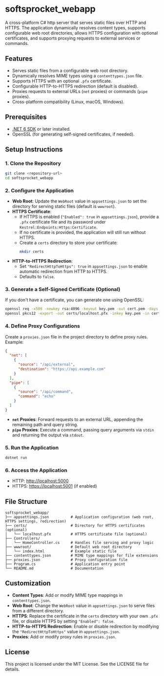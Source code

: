 # softsprocket_webapp

A cross-platform C# http server that serves static files over HTTP and HTTPS. The application dynamically resolves content types, supports configurable web root directories, allows HTTPS configuration with optional certificates, and supports proxying requests to external services or commands.

## Features
- Serves static files from a configurable web root directory.
- Dynamically resolves MIME types using a `contenttypes.json` file.
- Supports HTTPS with an optional `.pfx` certificate.
- Configurable HTTP-to-HTTPS redirection (default is disabled).
- Proxies requests to external URLs (`net` proxies) or commands (`pipe` proxies).
- Cross-platform compatibility (Linux, macOS, Windows).

## Prerequisites
- [.NET 6 SDK](https://dotnet.microsoft.com/download/dotnet/6.0) or later installed.
- OpenSSL (for generating self-signed certificates, if needed).

## Setup Instructions

### 1. Clone the Repository
```bash
git clone <repository-url>
cd softsprocket_webapp
```

### 2. Configure the Application
- **Web Root**: Update the `WebRoot` value in `appsettings.json` to set the directory for serving static files (default is `wwwroot`).
- **HTTPS Certificate**: 
  - If HTTPS is enabled (`"Enabled": true` in `appsettings.json`), provide a `.pfx` certificate file and its password under `Kestrel:Endpoints:Https:Certificate`.
  - If no certificate is provided, the application will still run without HTTPS.
  - Create a `certs` directory to store your certificate:
    ```bash
    mkdir certs
    ```
- **HTTP-to-HTTPS Redirection**: 
  - Set `"RedirectHttpToHttps": true` in `appsettings.json` to enable automatic redirection from HTTP to HTTPS.
  - Defaults to `false`.

### 3. Generate a Self-Signed Certificate (Optional)
If you don't have a certificate, you can generate one using OpenSSL:
```bash
openssl req -x509 -newkey rsa:4096 -keyout key.pem -out cert.pem -days 365 -nodes
openssl pkcs12 -export -out certs/localhost.pfx -inkey key.pem -in cert.pem -password pass:yourpassword
```

### 4. Define Proxy Configurations
Create a `proxies.json` file in the project directory to define proxy rules. Example:
```json
{
  "net": [
    {
      "source": "/api/external",
      "destination": "https://api.example.com"
    }
  ],
  "pipe": [
    {
      "source": "/api/command",
      "command": "echo"
    }
  ]
}
```

- **`net` Proxies**: Forward requests to an external URL, appending the remaining path and query string.
- **`pipe` Proxies**: Execute a command, passing query arguments via `stdin` and returning the output via `stdout`.

### 5. Run the Application
```bash
dotnet run
```

### 6. Access the Application
- HTTP: [http://localhost:5000](http://localhost:5000)
- HTTPS: [https://localhost:5001](https://localhost:5001) (if enabled)

## File Structure
```
softsprocket_webapp/
├── appsettings.json          # Application configuration (web root, HTTPS settings, redirection)
├── certs/                    # Directory for HTTPS certificates (optional)
│   └── localhost.pfx         # HTTPS certificate file (optional)
├── Controllers/
│   └── HomeController.cs     # Handles file serving and proxy logic
├── wwwroot/                  # Default web root directory
│   └── index.html            # Example static file
├── contenttypes.json         # MIME type mappings for file extensions
├── proxies.json              # Proxy configuration file
├── Program.cs                # Application entry point
└── README.md                 # Documentation
```

## Customization
- **Content Types**: Add or modify MIME type mappings in `contenttypes.json`.
- **Web Root**: Change the `WebRoot` value in `appsettings.json` to serve files from a different directory.
- **HTTPS**: Replace the certificate in the `certs` directory with your own `.pfx` file, or disable HTTPS by setting `"Enabled": false`.
- **HTTP-to-HTTPS Redirection**: Enable or disable redirection by modifying the `"RedirectHttpToHttps"` value in `appsettings.json`.
- **Proxies**: Add or modify proxy rules in `proxies.json`.

## License
This project is licensed under the MIT License. See the LICENSE file for details.